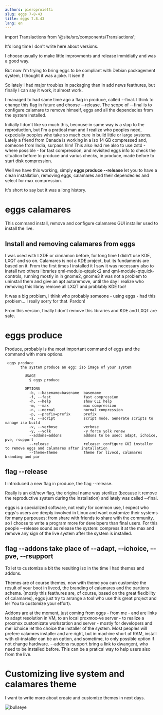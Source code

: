```yaml
---
authors: pieroproietti
slug: eggs 7-8-43
title: eggs 7.8.43
lang: en
---
```

import Translactions from '@site/src/components/Translactions';

<Translactions path="blog/eggs 7-8-43"/>

It's long time I don't write here about versions.

I choose usually to make little improvments and release immidiatly and was a good way. 

But now I'm trying to bring eggs to be compliant with Debian packagement system, I thought it was a joke. It isen't!

So lately I had major troubles in packaging than in add news feathures, but finally I can say it work, it almost work.

I managed to had same time ago a flag in produce, called --final. I think to change this flag in future and choose --release. The scope of --final is to configure calamare to remove himself, eggs and all the dependecies from the system installed.

Initially I don't like so much this, becouse in same way is a stop to the reproduction, but I'm a pratical man and I realize who peoples need, expecially peoples who take so much cure in build little or large systems. Lately a friend from Canada is working in a iso 14 GB compressed and, someone from India, surpass him! This also lead me also to use zstd - where possible - for fast compression, and revisited eggs info to check the situation before to produce and varius checks, in produce, made before to start disk compression.

Well we have this working, simply **eggs produce --release** let you to have a clean installation, removing eggs, calamares and their dependecies and select for max compression.


It's short to say but it was a long history.


# eggs calamares
This command install, remove and configure calamares GUI installer used to install the live.

## Install and removing calamares from eggs

I was used with LXDE or cinnamon before, for long time I didn't use KDE, LXQT and so on. Calamares is not a KDE project, but its fundaments are based on it. From the first times I installed it I saw it was necessary also to install two others libraries qml-module-qtquick2 and qml-module-qtquick-controls, running mostly in in gnome2, gnome3 it was not a problem to uninstall them and give an apt autoremove, until the day I realize who removing this libray remove all LXQT and problably KDE too!

It was a big problem, I think who probably someone - using eggs - had this problem... I really sorry for that. Pardon!

From this version, finally I don't remove this libraries and KDE and LXQT are safe.

# eggs produce
Produce, probably is the most important command of eggs and the command with more options. 

```
 eggs produce
       the system produce an egg: iso image of your system

         USAGE
           $ eggs produce

         OPTIONS
           -b, --basename=basename  basename
           -f, --fast               fast compression
           -h, --help               show CLI help
           -m, --max                max compression
           -n, --normal             normal compression
           -p, --prefix=prefix      prefix
           -s, --script             script mode. Generate scripts to manage iso build
           -v, --verbose            verbose
           -y, --yolk               -y force yolk renew
           --addons=addons          addons to be used: adapt, ichoice, pve, rsupport
           --release                release: configure GUI installer to remove eggs and calamares after installation
           --theme=theme            theme for livecd, calamares branding and par
```

## flag --release
I introduced a new flag in produce, the flag --release.

Really is an old/new flag, the original name was sterilize (because it remove the reproductive system during the installation) and lately was called --final.

eggs is a specialized software, not really for common use, I expect who eggs's users are deeply involved in Linux and want customize their systems for many purpouses: from share with friends to share with the community, so I choose to write a program more for developers than final users. For this people --release sound as release the system: compress it at the max and remove any sign of the live system after the system is installed.

## flag --addons take place of --adapt, --ichoice, --pve, --rsupport
To let to customize a bit the resulting iso in the time I had themes and addons. 

Themes are of course themes, now with theme you can customize the result of your boot in livecd, the branding of calamares and the partions schema. (mostly this feathures are, of course, based on the great flexibility of calamares), eggs just try to arrange a tool who use this great project and ler You to customize your effort). 

Addons are at the moment, just coming from eggs - from me - and are links to adapt resolution in VM, to an local proxmox-ve server - to realize a proxmox customizate workstation and server - mostly for developers and me! ichoice let tho choice the installer of the system. Most peoples will prefere calamres installer and are right, but in machine short of RAM, install with cli-installer can be an option, and sometime, to only possible option if not change hardware. --addons rsupport bring a link to dwangent, who need to be installed before. This can be a pratical way to help users also from the live.


# Customizing live system and calamares theme

I want to write more about create and customize themes in next days.

![bullseye](/images/v7.8.42.png)



